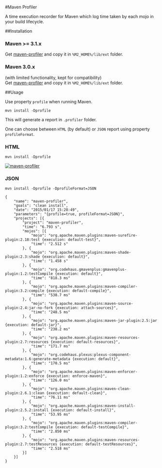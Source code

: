 #Maven Profiler

A time execution recorder for Maven which log time taken by each mojo in your build lifecycle.

##Installation

### Maven >= 3.1.x

Get [maven-profiler](http://dl.bintray.com/jcgay/maven/com/github/jcgay/maven/maven-profiler/2.1/maven-profiler-2.1.jar) and copy it in `%M2_HOME%/lib/ext` folder.

### Maven 3.0.x
(with limited functionality, kept for compatibility)  
Get [maven-profiler](http://dl.bintray.com/jcgay/maven/com/github/jcgay/maven/maven-profiler/1.0/maven-profiler-1.0.jar) and copy it in `%M2_HOME%/lib/ext` folder.

##Usage

Use property `profile` when running Maven.

	mvn install -Dprofile
	
This will generate a report in `.profiler` folder.

One can choose between `HTML` (by default) or `JSON` report using property `profileFormat`.

### HTML

	mvn install -Dprofile

[![maven-profiler](http://jeanchristophegay.com/images/maven-profiler-resize.png)](http://jeanchristophegay.com/images/maven-profiler.png)

### JSON

	mvn install -Dprofile -DprofileFormat=JSON

```
{
	"name": "maven-profiler",
	"goals": "clean install",
	"date": "2015/01/17 15:28:49",
	"parameters": "{profile=true, profileFormat=JSON}",
	"projects": [{
		"project": "maven-profiler",
		"time": "6.793 s",
		"mojos": [{
			"mojo": "org.apache.maven.plugins:maven-surefire-plugin:2.18:test {execution: default-test}",
			"time": "2.512 s"
		}, {
			"mojo": "org.apache.maven.plugins:maven-shade-plugin:2.3:shade {execution: default}",
			"time": "1.458 s"
		}, {
			"mojo": "org.codehaus.gmavenplus:gmavenplus-plugin:1.2:testCompile {execution: default}",
			"time": "818.3 ms"
		}, {
			"mojo": "org.apache.maven.plugins:maven-compiler-plugin:3.2:compile {execution: default-compile}",
			"time": "538.7 ms"
		}, {
			"mojo": "org.apache.maven.plugins:maven-source-plugin:2.4:jar-no-fork {execution: attach-sources}",
			"time": "248.5 ms"
		}, {
			"mojo": "org.apache.maven.plugins:maven-jar-plugin:2.5:jar {execution: default-jar}",
			"time": "238.2 ms"
		}, {
			"mojo": "org.apache.maven.plugins:maven-resources-plugin:2.7:resources {execution: default-resources}",
			"time": "171.7 ms"
		}, {
			"mojo": "org.codehaus.plexus:plexus-component-metadata:1.6:generate-metadata {execution: default}",
			"time": "170.5 ms"
		}, {
			"mojo": "org.apache.maven.plugins:maven-enforcer-plugin:1.2:enforce {execution: enforce-maven}",
			"time": "126.0 ms"
		}, {
			"mojo": "org.apache.maven.plugins:maven-clean-plugin:2.6.1:clean {execution: default-clean}",
			"time": "76.11 ms"
		}, {
			"mojo": "org.apache.maven.plugins:maven-install-plugin:2.5.2:install {execution: default-install}",
			"time": "53.95 ms"
		}, {
			"mojo": "org.apache.maven.plugins:maven-compiler-plugin:3.2:testCompile {execution: default-testCompile}",
			"time": "2.850 ms"
		}, {
			"mojo": "org.apache.maven.plugins:maven-resources-plugin:2.7:testResources {execution: default-testResources}",
			"time": "2.518 ms"
		}]
	}]
}
```
